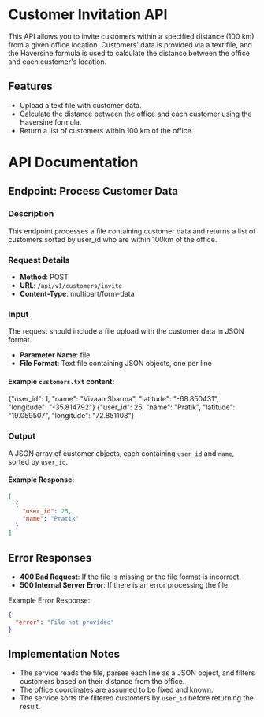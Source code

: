 # Customer Invitation API

This API allows you to invite customers within a specified distance (100 km) from a given office location. Customers' data is provided via a text file, and the Haversine formula is used to calculate the distance between the office and each customer's location.

## Features

- Upload a text file with customer data.
- Calculate the distance between the office and each customer using the Haversine formula.
- Return a list of customers within 100 km of the office.

# API Documentation

## Endpoint: Process Customer Data

### Description
This endpoint processes a file containing customer data and returns a list of customers sorted by user_id who are within 100km of the office.

### Request Details
- **Method**: POST
- **URL**: `/api/v1/customers/invite`
- **Content-Type**: multipart/form-data

### Input
The request should include a file upload with the customer data in JSON format. 
- **Parameter Name**: file
- **File Format**: Text file containing JSON objects, one per line

#### Example `customers.txt` content:
{"user_id": 1, "name": "Vivaan Sharma", "latitude": "-68.850431", "longitude": "-35.814792"}
{"user_id": 25, "name": "Pratik", "latitude": "19.059507", "longitude": "72.851108"}

### Output
A JSON array of customer objects, each containing `user_id` and `name`, sorted by `user_id`.

#### Example Response:
```json
[
  {
    "user_id": 25,
    "name": "Pratik"
  }
]
```

## Error Responses
* **400 Bad Request**: If the file is missing or the file format is incorrect.
* **500 Internal Server Error**: If there is an error processing the file.

Example Error Response:

```json
{
  "error": "File not provided"
}
```

## Implementation Notes

* The service reads the file, parses each line as a JSON object, and filters customers based on their distance from the office.
* The office coordinates are assumed to be fixed and known.
* The service sorts the filtered customers by `user_id` before returning the result.



